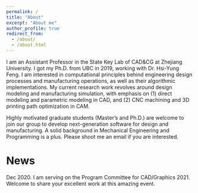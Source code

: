 ```yaml
---
permalink: /
title: "About"
excerpt: "About me"
author_profile: true
redirect_from: 
  - /about/
  - /about.html
---
```


I am an Assistant Professor in the State Key Lab of CAD&CG at Zhejiang University. I got my Ph.D. from UBC in 2019, working with Dr. Hsi-Yung Feng. I am interested in computational principles behind engineering design processes and manufacturing operations, as well as their algorithmic implementations. My current research work revolves around design modeling and manufacturing simulation, with emphasis on (1) direct modeling and parametric modeling in CAD, and (2) CNC machining and 3D printing path optimization in CAM.

Highly motivated graduate students (Master’s and Ph.D.) are welcome to join our group to develop next-generation software for design and manufacturing. A solid background in Mechanical Engineering and Programming is a plus. Please shoot me an email if you are interested.

News
======
Dec 2020. I am serving on the Program Committee for CAD/Graphics 2021. Welcome to share your excellent work at this amazing event.


